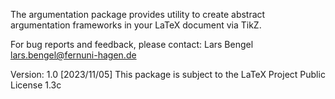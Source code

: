The argumentation package provides utility to create abstract argumentation frameworks in your LaTeX document via TikZ.


For bug reports and feedback, please contact:
Lars Bengel <lars.bengel@fernuni-hagen.de>

Version: 1.0 [2023/11/05]
This package is subject to the LaTeX Project Public License 1.3c